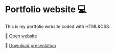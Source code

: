 # Portfolio website 💻

This is my portfolio website coded with HTML&CSS.

🔗 [Open website](https://camilla-gammeri.github.io/portfolio/)

📁 [Download presentation](https://linktodocumentation)
